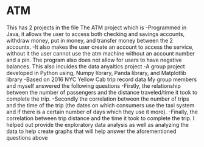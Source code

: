 # ATM
This has 2 projects in the file The ATM project which is 
-Programmed in Java, it allows the user to access both checking and savings accounts, withdraw money, put in money, and transfer money between the 2 accounts.
-It also makes the user create an account to access the service, without it the user cannot use the atm machine without an account number and a pin. The program also does not allow for users to have negative balances.
This also inculdes the data anyaltics project 
-A group project developed in Python using, Numpy library, Panda library, and Matplotlib library
-Based on 2016 NYC Yellow Cab trip record data My group members and myself answered the following questions 
    -Firstly, the relationship between the number of passengers and the distance traveled/time it took to complete the trip.
    -Secondly the correlation between the number of trips and the time of the trip (the dates on which consumers use the taxi system and if there is a certain number of days which they use it more). 
    -Finally, the correlation between trip distance and the time it took to complete the trip.
I helped out provide the exploratory data analysis as well as analyzing the data to help create graphs that will help answer the aforementioned questions above 
